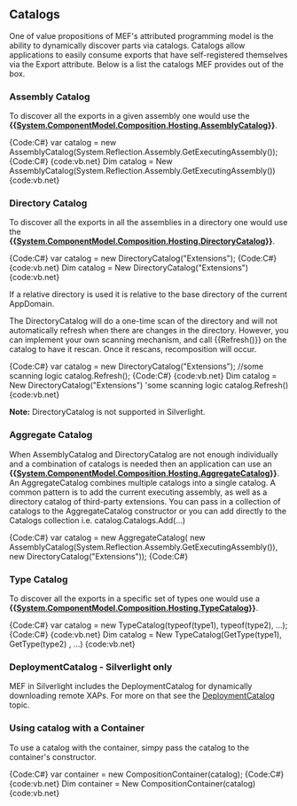 ## Catalogs
One of value propositions of MEF's attributed programming model is the ability to dynamically discover parts via catalogs. Catalogs allow applications to easily consume exports that have self-registered themselves via the Export attribute. Below is a list the catalogs MEF provides out of the box. 

### Assembly Catalog
To discover all the exports in a given assembly one would use the **{{[System.ComponentModel.Composition.Hosting.AssemblyCatalog](System.ComponentModel.Composition.Hosting.AssemblyCatalog)}}**. 

{Code:C#}
var catalog = new AssemblyCatalog(System.Reflection.Assembly.GetExecutingAssembly());
{Code:C#}
{code:vb.net}
Dim catalog = New AssemblyCatalog(System.Reflection.Assembly.GetExecutingAssembly())
{code:vb.net}

### Directory Catalog
To discover all the exports in all the assemblies in a directory one would use the **{{[System.ComponentModel.Composition.Hosting.DirectoryCatalog](System.ComponentModel.Composition.Hosting.DirectoryCatalog)}}**.

{Code:C#}
var catalog = new DirectoryCatalog("Extensions");
{Code:C#}
{code:vb.net}
Dim catalog = New DirectoryCatalog("Extensions")
{code:vb.net}

If a relative directory is used it is relative to the base directory of the current AppDomain.

The DirectoryCatalog will do a one-time scan of the directory and will not automatically refresh when there are changes in the directory. However, you can implement your own scanning mechanism, and call {{Refresh()}} on the catalog to have it rescan. Once it rescans, recomposition will occur.

{Code:C#}
var catalog = new DirectoryCatalog("Extensions");
//some scanning logic
catalog.Refresh();
{Code:C#}
{code:vb.net}
Dim catalog = New DirectoryCatalog("Extensions")
'some scanning logic
catalog.Refresh()
{code:vb.net}


**Note:** DirectoryCatalog is not supported in Silverlight.

### Aggregate Catalog
When AssemblyCatalog and DirectoryCatalog are not enough individually and a combination of catalogs is needed then an application can use an **{{[System.ComponentModel.Composition.Hosting.AggregateCatalog](System.ComponentModel.Composition.Hosting.AggregateCatalog)}}**. An AggregateCatalog combines multiple catalogs into a single catalog. A common pattern is to add the current executing assembly, as well as a directory catalog of third-party extensions. You can pass in a collection of catalogs to the AggregateCatalog constructor or you can add directly to the Catalogs collection i.e. catalog.Catalogs.Add(...)

{Code:C#}
var catalog = new AggregateCatalog(
  new AssemblyCatalog(System.Reflection.Assembly.GetExecutingAssembly()), 
  new DirectoryCatalog("Extensions"));
{Code:C#}

### Type Catalog
To discover all the exports in a specific set of types one would use a **{{[System.ComponentModel.Composition.Hosting.TypeCatalog](System.ComponentModel.Composition.Hosting.TypeCatalog)}}**.

{Code:C#}
var catalog = new TypeCatalog(typeof(type1), typeof(type2), ...);
{Code:C#}
{code:vb.net}
Dim catalog = New TypeCatalog(GetType(type1), GetType(type2) , ...) 
{code:vb.net}

### DeploymentCatalog - Silverlight only
MEF in Silverlight includes the DeploymentCatalog for dynamically downloading remote XAPs. For more on that see the [DeploymentCatalog](DeploymentCatalog) topic.

### Using catalog with a Container
To use a catalog with the container, simpy pass the catalog to the container's constructor.

{Code:C#}
var container = new CompositionContainer(catalog);
{Code:C#}
{code:vb.net}
Dim container = New CompositionContainer(catalog) 
{code:vb.net}
